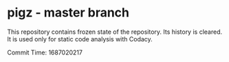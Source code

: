 # pigz - master branch

This repository contains frozen state of the repository.
Its history is cleared. It is used only for static code
analysis with Codacy.

Commit Time: 1687020217